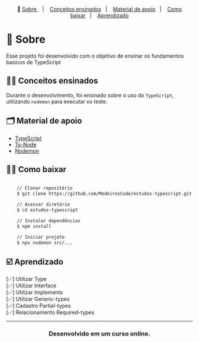 <p align="center">🎉
  <a href="#-sobre"> Sobre </a>&nbsp;&nbsp;&nbsp;|&nbsp;&nbsp;&nbsp;
  <a href="#-conceitos-ensinados">Conceitos ensinados</a>&nbsp;&nbsp;&nbsp;|&nbsp;&nbsp;&nbsp;
  <a href="#-material-de-apoio">Material de apoio</a>&nbsp;&nbsp;&nbsp;|&nbsp;&nbsp;&nbsp;
    <a href="#-como-baixar">Como baixar</a>&nbsp;&nbsp;&nbsp;|&nbsp;&nbsp;&nbsp;
    <a href="#️-Aprendizado">Aprendizado</a>
</p>

# 🔖 Sobre

Esse projeto foi desenvolvido com o objetivo de ensinar os fundamentos basícos de TypeScript

## ✍🏻 Conceitos ensinados

Durante o desenvolvimento, foi ensinado sobre o uso do `TypeScript`, utilizando `nodemon` para executar os teste.

## 🗂 Material de apoio

- [TypeScript](https://www.typescriptlang.org/)
- [Ts-Node](https://typestrong.org/ts-node/)
- [Nodemon](https://nodemon.io/)

## 👍🏻 Como baixar

```bash

    // Clonar repositório
    $ git clone https://github.com/MedeirosCode/estudos-typescript.git

    // Acessar diretório
    $ cd estudos-typescript

    // Instalar dependências
    $ npm install

    // Iniciar projeto
    $ npx nodemon src/...
```

## ☑️ Aprendizado

[✅] Utilizar Type <br/>
[✅] Utilizar Interface<br/>
[✅] Utilizar Implements<br/>
[✅] Utilizar Generic-types<br/>
[✅] Cadastro Partial-types<br/>
[✅] Relacionamento Required-types<br/>

---

<h3 align="center"> Desenvolvido em um curso online. </h3>
